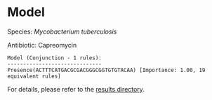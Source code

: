 
# Model

Species: *Mycobacterium tuberculosis*

Antibiotic: Capreomycin

```
Model (Conjunction - 1 rules):
------------------------------
Presence(ACTTTCATGACGCGACGGGCGGTGTGTACAA) [Importance: 1.00, 19 equivalent rules]

```

For details, please refer to the [results directory](../../../../../results/scm_b/mycobacterium%20tuberculosis/capreomycin/repeat_9/).

